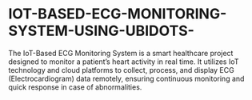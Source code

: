 # IOT-BASED-ECG-MONITORING-SYSTEM-USING-UBIDOTS-
The IoT-Based ECG Monitoring System is a smart healthcare project designed to monitor a patient’s heart activity in real time. It utilizes IoT technology and cloud platforms to collect, process, and display ECG (Electrocardiogram) data remotely, ensuring continuous monitoring and quick response in case of abnormalities.

